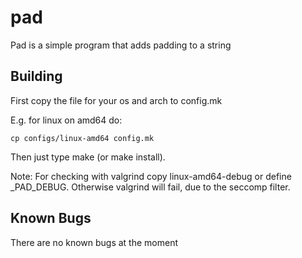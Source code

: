# pad

Pad is a simple program that adds padding to a string

## Building

First copy the file for your os and arch to config.mk

E.g. for linux on amd64 do:

``` cp configs/linux-amd64 config.mk ```

Then just type make (or make install).

Note: For checking with valgrind copy linux-amd64-debug
or define _PAD_DEBUG. Otherwise valgrind will fail, due
to the seccomp filter.

## Known Bugs

There are no known bugs at the moment
